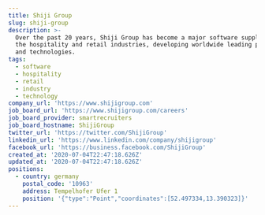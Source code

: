 ```yaml
---
title: Shiji Group
slug: shiji-group
description: >-
  Over the past 20 years, Shiji Group has become a major software supplier in
  the hospitality and retail industries, developing worldwide leading products
  and technologies.
tags:
  - software
  - hospitality
  - retail
  - industry
  - technology
company_url: 'https://www.shijigroup.com'
job_board_url: 'https://www.shijigroup.com/careers'
job_board_provider: smartrecruiters
job_board_hostname: ShijiGroup
twitter_url: 'https://twitter.com/ShijiGroup'
linkedin_url: 'https://www.linkedin.com/company/shijigroup'
facebook_url: 'https://business.facebook.com/ShijiGroup'
created_at: '2020-07-04T22:47:18.626Z'
updated_at: '2020-07-04T22:47:18.626Z'
positions:
  - country: germany
    postal_code: '10963'
    address: Tempelhofer Ufer 1
    position: '{"type":"Point","coordinates":[52.497334,13.390323]}'
---
```


